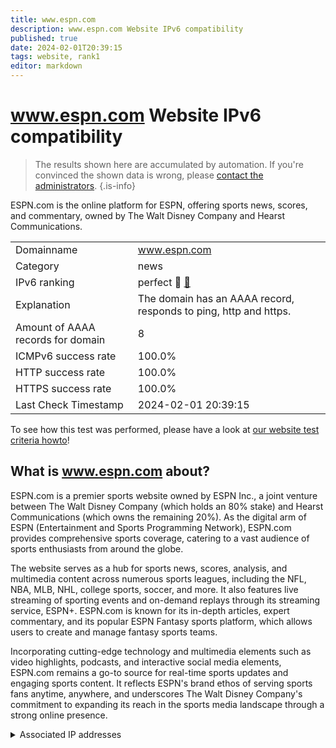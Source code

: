 ```yaml
---
title: www.espn.com
description: www.espn.com Website IPv6 compatibility
published: true
date: 2024-02-01T20:39:15
tags: website, rank1
editor: markdown
---
```


# www.espn.com Website IPv6 compatibility

> The results shown here are accumulated by automation. If you're convinced the shown data is wrong, please [contact the administrators](/howto/chat). 
{.is-info}

ESPN.com is the online platform for ESPN, offering sports news, scores, and commentary, owned by The Walt Disney Company and Hearst Communications.


|   |   |
| - | - |
| Domainname | www.espn.com
| Category | news |
| IPv6 ranking | perfect :1st_place_medal: [🔗](/howto/ranking) |
| Explanation | The domain has an AAAA record, responds to ping, http and https. |
| Amount of AAAA records for domain | 8 |
| ICMPv6 success rate | 100.0%|
| HTTP success rate | 100.0% |
| HTTPS success rate | 100.0% |
| Last Check Timestamp | 2024-02-01 20:39:15 |

To see how this test was performed, please have a look at [our website test criteria howto](/howto/testcriteria/website)!


## What is www.espn.com about?
ESPN.com is a premier sports website owned by ESPN Inc., a joint venture between The Walt Disney Company (which holds an 80% stake) and Hearst Communications (which owns the remaining 20%). As the digital arm of ESPN (Entertainment and Sports Programming Network), ESPN.com provides comprehensive sports coverage, catering to a vast audience of sports enthusiasts from around the globe.

The website serves as a hub for sports news, scores, analysis, and multimedia content across numerous sports leagues, including the NFL, NBA, MLB, NHL, college sports, soccer, and more. It also features live streaming of sporting events and on-demand replays through its streaming service, ESPN+. ESPN.com is known for its in-depth articles, expert commentary, and its popular ESPN Fantasy sports platform, which allows users to create and manage fantasy sports teams.

Incorporating cutting-edge technology and multimedia elements such as video highlights, podcasts, and interactive social media elements, ESPN.com remains a go-to source for real-time sports updates and engaging sports content. It reflects ESPN's brand ethos of serving sports fans anytime, anywhere, and underscores The Walt Disney Company's commitment to expanding its reach in the sports media landscape through a strong online presence.



<details>
<summary>Associated IP addresses</summary>

2600:9000:2077:8a00:e:fe33:5580:93a1

2600:9000:2077:8400:e:fe33:5580:93a1

2600:9000:2077:2000:e:fe33:5580:93a1

2600:9000:2077:4800:e:fe33:5580:93a1

2600:9000:2077:7400:e:fe33:5580:93a1

2600:9000:2077:7800:e:fe33:5580:93a1

2600:9000:2077:3a00:e:fe33:5580:93a1

2600:9000:2077:e000:e:fe33:5580:93a1

</details>
